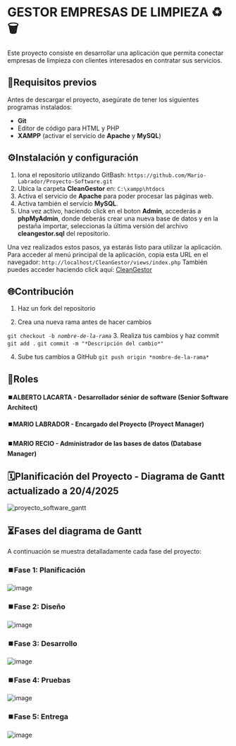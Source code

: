 # GESTOR EMPRESAS DE LIMPIEZA ♻️🗑️
Este proyecto consiste en desarrollar una aplicación que permita conectar empresas de limpieza con clientes interesados en contratar sus servicios.

## 🎯Requisitos previos

Antes de descargar el proyecto, asegúrate de tener los siguientes programas instalados:
- **Git**
- Editor de código para HTML y PHP
- **XAMPP** (activar el servicio de **Apache** y **MySQL**)

## ⚙️Instalación y configuración

1. lona el repositorio utilizando GitBash:
```https://github.com/Mario-Labrador/Proyecto-Software.git```
2. Ubica la carpeta **CleanGestor** en:
```C:\xampp\htdocs```
3. Activa el servicio de **Apache** para poder procesar las páginas web.
4. Activa también el servicio **MySQL**.
5. Una vez activo, haciendo click en el boton **Admin**, accederás a **phpMyAdmin**, donde deberás crear una nueva base de datos y en la pestaña importar, seleccionas la última versión del archivo **cleangestor.sql** del repositorio.

Una vez realizados estos pasos, ya estarás listo para utilizar la aplicación.
Para acceder al menú principal de la aplicación, copia esta URL en el navegador:
```http://localhost/CleanGestor/views/index.php```
También puedes acceder haciendo click aquí: [CleanGestor](http://localhost/CleanGestor/views/index.php)

## 🌐Contribución

1. Haz un fork del repositorio

2. Crea una nueva rama antes de hacer cambios

```git checkout -b ```*```nombre-de-la-rama```*
3. Realiza tus cambios y haz commit
```git add .```
```git commit -m "*Descripción del cambio*"```

4. Sube tus cambios a GitHub
```git push origin *nombre-de-la-rama*```

## 👤Roles
#### ⏹️ALBERTO LACARTA - Desarrollador sénior de software (Senior Software Architect)

#### ⏹️MARIO LABRADOR - Encargado del Proyecto (Proyect Manager)

#### ⏹️MARIO RECIO - Administrador de las bases de datos (Database Manager)


## 🗓️Planificación del Proyecto - Diagrama de Gantt actualizado a 20/4/2025
![proyecto_software_gantt](https://github.com/user-attachments/assets/586c6ca9-2319-4ae3-a757-d900b2ae6ecc)



## ⏳Fases del diagrama de Gantt
A continuación se muestra detalladamente cada fase del proyecto:

### ⏹️Fase 1: Planificación
![image](https://github.com/user-attachments/assets/b5d3661a-e5f1-4211-8575-068a5e99c92d)

### ⏹️Fase 2: Diseño
![image](https://github.com/user-attachments/assets/068abc6a-ae61-4238-a839-0c2d761fd13b)

### ⏹️Fase 3: Desarrollo
![image](https://github.com/user-attachments/assets/ace9d12b-87a2-425a-9851-d09a855f3e3b)

### ⏹️Fase 4: Pruebas
![image](https://github.com/user-attachments/assets/f41ad5c3-7b1d-4691-9d5d-527817fd83f1)

### ⏹️Fase 5: Entrega
![image](https://github.com/user-attachments/assets/9eebe1dc-69d3-493d-bc67-553e468f0b85)


